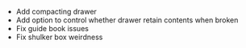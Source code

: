 * Add compacting drawer 
* Add option to control whether drawer retain contents when broken
* Fix guide book issues
* Fix shulker box weirdness